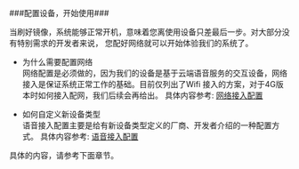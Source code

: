 ###配置设备，开始使用###

当刷好镜像，系统能够正常开机，意味着您离使用设备只差最后一步。对大部分没有特别需求的开发者来说，
您配好网络就可以开始体验我们的系统了。

- 为什么需要配置网络<br>
网络配置是必须做的，因为我们的设备是基于云端语音服务的交互设备，网络接入是保证系统正常工作的基础。目前仅列出了Wifi 接入的方案，对于4G版本时如何接入配网，我们后续会再给出。
具体内容参考: [网络接入配置](connect_to_internet.md)

- 如何自定义新设备类型<br>
语音接入配置主要是给有新设备类型定义的厂商、开发者介绍的一种配置方式。
具体内容参考: [语音接入配置](openvoice_access_config.md)

具体的内容，请参考下面章节。
